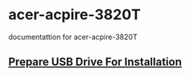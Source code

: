 # acer-acpire-3820T
documentattion for acer-acpire-3820T

## [Prepare USB Drive For Installation](doc/prepare-usb-drive.md)
